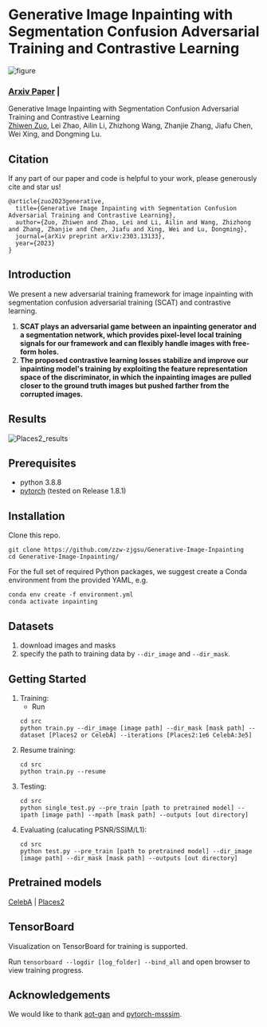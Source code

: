 # Generative Image Inpainting with Segmentation Confusion Adversarial Training and Contrastive Learning
![figure](https://github.com/zzw-zjgsu/Generative-Image-Inpainting/blob/main/docs/framework.PNG?raw=true)
### [Arxiv Paper](https://arxiv.org/abs/2303.13133) | 

Generative Image Inpainting with Segmentation Confusion Adversarial Training and Contrastive Learning<br>
[Zhiwen Zuo](https://scholar.google.com/citations?user=ZDJKCGoAAAAJ&hl=en),  Lei Zhao, Ailin Li, Zhizhong Wang, Zhanjie Zhang, Jiafu Chen, Wei Xing, and Dongming Lu.<br>


<!-- ------------------------------------------------ -->
## Citation
If any part of our paper and code is helpful to your work, 
please generously cite and star us!

```
@article{zuo2023generative,
  title={Generative Image Inpainting with Segmentation Confusion Adversarial Training and Contrastive Learning},
  author={Zuo, Zhiwen and Zhao, Lei and Li, Ailin and Wang, Zhizhong and Zhang, Zhanjie and Chen, Jiafu and Xing, Wei and Lu, Dongming},
  journal={arXiv preprint arXiv:2303.13133},
  year={2023}
}
```


<!-- ---------------------------------------------------- -->
## Introduction 
We present a new adversarial training framework for image inpainting with segmentation confusion adversarial training (SCAT) and contrastive learning. 
1) **SCAT plays an adversarial game between an inpainting generator and a segmentation network, which provides pixel-level local training signals for our framework and can flexibly handle images with free-form holes.** 
2) **The proposed contrastive learning losses stabilize and improve our inpainting model's training by exploiting the feature representation space of the discriminator, in which the inpainting images are pulled closer to the ground truth images but pushed farther from the corrupted images.**

<!-- ------------------------------------------------ -->
## Results
![Places2_results](https://github.com/zzw-zjgsu/Generative-Image-Inpainting/blob/main/docs/places2_results.PNG?raw=true)

<!-- -------------------------------- -->
## Prerequisites 
* python 3.8.8
* [pytorch](https://pytorch.org/) (tested on Release 1.8.1)

<!-- --------------------------------- -->
## Installation 

Clone this repo.

```
git clone https://github.com/zzw-zjgsu/Generative-Image-Inpainting
cd Generative-Image-Inpainting/
```

For the full set of required Python packages, we suggest create a Conda environment from the provided YAML, e.g.

```
conda env create -f environment.yml 
conda activate inpainting
```

<!-- --------------------------------- -->
## Datasets 

1. download images and masks
2. specify the path to training data by `--dir_image` and `--dir_mask`.



<!-- -------------------------------------------------------- -->
## Getting Started

1. Training: 
    * Run 
    ```
    cd src 
    python train.py --dir_image [image path] --dir_mask [mask path] --dataset [Places2 or CelebA] --iterations [Places2:1e6 CelebA:3e5]
    ```
2. Resume training:
    ```
    cd src
    python train.py --resume 
    ```
3. Testing:
    ```
    cd src 
    python single_test.py --pre_train [path to pretrained model] --ipath [image path] --mpath [mask path] --outputs [out directory]
    ```
4. Evaluating (calucating PSNR/SSIM/L1):
    ```
    cd src 
    python test.py --pre_train [path to pretrained model] --dir_image [image path] --dir_mask [mask path] --outputs [out directory]
    ```

<!-- ------------------------------------------------------------------- -->
## Pretrained models
[CelebA](https://drive.google.com/file/d/1DGbRu9ucX6zRVKz4psL3RiwwiY2_Awx5/view?usp=share_link) |
[Places2](https://drive.google.com/file/d/165ej_2Dd8L7_9Xa1EOSxTXs4BT1rJ3q6/view?usp=share_link)

<!-- ------------------------ -->
## TensorBoard
Visualization on TensorBoard for training is supported. 

Run `tensorboard --logdir [log_folder] --bind_all` and open browser to view training progress. 



<!-- ------------------------ -->
## Acknowledgements

We would like to thank [aot-gan](https://github.com/researchmm/AOT-GAN-for-Inpainting) and [pytorch-msssim](https://github.com/VainF/pytorch-msssim). 


